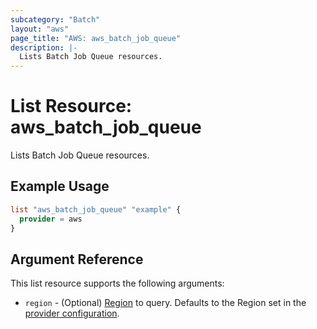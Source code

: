 ```yaml
---
subcategory: "Batch"
layout: "aws"
page_title: "AWS: aws_batch_job_queue"
description: |-
  Lists Batch Job Queue resources.
---
```


# List Resource: aws_batch_job_queue

Lists Batch Job Queue resources.

## Example Usage

```terraform
list "aws_batch_job_queue" "example" {
  provider = aws
}
```

## Argument Reference

This list resource supports the following arguments:

* `region` - (Optional) [Region](https://docs.aws.amazon.com/general/latest/gr/rande.html#regional-endpoints) to query.
  Defaults to the Region set in the [provider configuration](https://registry.terraform.io/providers/hashicorp/aws/latest/docs#aws-configuration-reference).
